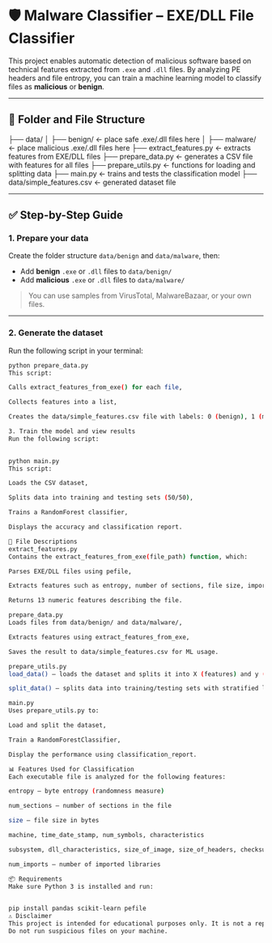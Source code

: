 # 🛡️ Malware Classifier – EXE/DLL File Classifier

This project enables automatic detection of malicious software based on technical features extracted from `.exe` and `.dll` files. By analyzing PE headers and file entropy, you can train a machine learning model to classify files as **malicious** or **benign**.

---

## 📁 Folder and File Structure

├── data/
│ ├── benign/ ← place safe .exe/.dll files here
│ ├── malware/ ← place malicious .exe/.dll files here
├── extract_features.py ← extracts features from EXE/DLL files
├── prepare_data.py ← generates a CSV file with features for all files
├── prepare_utils.py ← functions for loading and splitting data
├── main.py ← trains and tests the classification model
├── data/simple_features.csv ← generated dataset file

 

---

## ✅ Step-by-Step Guide

### 1. Prepare your data

Create the folder structure `data/benign` and `data/malware`, then:

- Add **benign** `.exe` or `.dll` files to `data/benign/`
- Add **malicious** `.exe` or `.dll` files to `data/malware/`

> You can use samples from VirusTotal, MalwareBazaar, or your own files.

---

### 2. Generate the dataset

Run the following script in your terminal:

```bash
python prepare_data.py
This script:

Calls extract_features_from_exe() for each file,

Collects features into a list,

Creates the data/simple_features.csv file with labels: 0 (benign), 1 (malicious).

3. Train the model and view results
Run the following script:

 
python main.py
This script:

Loads the CSV dataset,

Splits data into training and testing sets (50/50),

Trains a RandomForest classifier,

Displays the accuracy and classification report.

📄 File Descriptions
extract_features.py
Contains the extract_features_from_exe(file_path) function, which:

Parses EXE/DLL files using pefile,

Extracts features such as entropy, number of sections, file size, imports, etc.,

Returns 13 numeric features describing the file.

prepare_data.py
Loads files from data/benign/ and data/malware/,

Extracts features using extract_features_from_exe,

Saves the result to data/simple_features.csv for ML usage.

prepare_utils.py
load_data() – loads the dataset and splits it into X (features) and y (labels),

split_data() – splits data into training/testing sets with stratified labels.

main.py
Uses prepare_utils.py to:

Load and split the dataset,

Train a RandomForestClassifier,

Display the performance using classification_report.

📊 Features Used for Classification
Each executable file is analyzed for the following features:

entropy – byte entropy (randomness measure)

num_sections – number of sections in the file

size – file size in bytes

machine, time_date_stamp, num_symbols, characteristics

subsystem, dll_characteristics, size_of_image, size_of_headers, checksum

num_imports – number of imported libraries

📦 Requirements
Make sure Python 3 is installed and run:

 
pip install pandas scikit-learn pefile
⚠️ Disclaimer
This project is intended for educational purposes only. It is not a replacement for professional antivirus tools and does not guarantee 100% accuracy.
Do not run suspicious files on your machine.